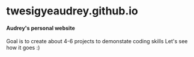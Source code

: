 # twesigyeaudrey.github.io
#### Audrey's personal website
Goal is to create about 4-6 projects to demonstate coding skills 
Let's see how it goes :) 
